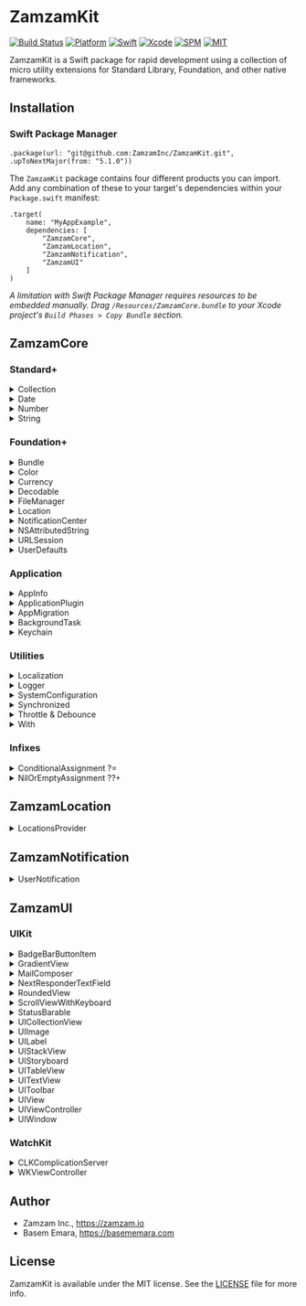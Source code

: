 # ZamzamKit

[![Build Status](https://api.travis-ci.org/ZamzamInc/ZamzamKit.svg?branch=master)](https://travis-ci.org/ZamzamInc/ZamzamKit)
[![Platform](https://img.shields.io/badge/platform-macos%20%7C%20ios%20%7C%20watchos%20%7C%20ipados%20%7C%20tvos-lightgrey)](https://github.com/ZamzamInc/ZamzamKit)
[![Swift](https://img.shields.io/badge/Swift-5-orange.svg)](https://swift.org)
[![Xcode](https://img.shields.io/badge/Xcode-11-blue.svg)](https://developer.apple.com/xcode)
[![SPM](https://img.shields.io/badge/SPM-Compatible-blue)](https://swift.org/package-manager)
[![MIT](https://img.shields.io/badge/License-MIT-red.svg)](https://opensource.org/licenses/MIT)

ZamzamKit is a Swift package for rapid development using a collection of micro utility extensions for Standard Library, Foundation, and other native frameworks.

## Installation

### Swift Package Manager

`.package(url: "git@github.com:ZamzamInc/ZamzamKit.git", .upToNextMajor(from: "5.1.0"))`

The `ZamzamKit` package contains four different products you can import. Add any combination of these to your target's dependencies within your `Package.swift` manifest:
```
.target(
    name: "MyAppExample",
    dependencies: [
        "ZamzamCore",
        "ZamzamLocation",
        "ZamzamNotification",
        "ZamzamUI"
    ]
)
```
*A limitation with Swift Package Manager requires resources to be embedded manually. Drag `/Resources/ZamzamCore.bundle` to your Xcode project's `Build Phases > Copy Bundle` section.*

## ZamzamCore

### Standard+

<details>
<summary>Collection</summary>

> Get distinct elements from an array:
```swift
[1, 1, 3, 3, 5, 5, 7, 9, 9].distinct // [1, 3, 5, 7, 9]
```

> Remove an element from an array by the value:
```swift
var array = ["a", "b", "c", "d", "e"]
array.remove("c")
array // ["a", "b", "d", "e"]
```

> Easily get the array version of an array slice:
```swift
["a", "b", "c", "d", "e"].prefix(3).array
```

> Safely retrieve an element at the given index if it exists:
```swift
// Before
if let items = tabBarController.tabBar.items, items.count > 4 {
    items[3].selectedImage = UIImage("my-image")
}
```
```swift
// After
tabBarController.tabBar.items?[safe: 3]?.selectedImage = UIImage("my-image")

[1, 3, 5, 7, 9][safe: 1] // Optional(3)
[1, 3, 5, 7, 9][safe: 12] // nil
```

> Determine if a value is contained within the array of equatable values:
```swift
"b".within(["a", "b", "c"]) // true

let status: OrderStatus = .cancelled
status.within([.requested, .accepted, .inProgress]) // false
```
</details>

<details>
<summary>Date</summary>

> Determine if a date is in the past or future:
```swift
Date(timeIntervalSinceNow: -100).isPast -> true
Date(timeIntervalSinceNow: 100).isPast -> false

Date(timeIntervalSinceNow: 100).isFuture -> true
Date(timeIntervalSinceNow: -100).isFuture -> false
```

> Determine if a date is today, yesterday, or tomorrow:
```swift
Date().isToday -> true
Date(timeIntervalSinceNow: -90_000).isYesterday -> true
Date(timeIntervalSinceNow: 90_000).isTomorrow -> true
```

> Determine if a date is within a weekday or weekend period:
```swift
Date().isWeekday -> false
Date().isWeekend -> true
```

> Get the beginning or end of the day:
```swift
Date().startOfDay -> "2018/11/21 00:00:00"
Date().endOfDay -> "2018/11/21 23:59:59"
```

> Get the beginning or end of the month:
```swift
Date().startOfMonth -> "2018/11/01 00:00:00"
Date().endOfMonth -> "2018/11/30 23:59:59"
```

> Determine if a date is current:
```swift
let date = Date(fromString: "2018/03/22 09:40")
date.isCurrentWeek
date.isCurrentMonth
date.isCurrentYear
```

> Determine if a date is between two other dates:
```swift
let date = Date()
let date1 = Date(timeIntervalSinceNow: 1000)
let date2 = Date(timeIntervalSinceNow: -1000)

date.isBetween(date1, date2) -> true
```

> Determine if a date is beyond a specified time window:
```swift
let date = Date(fromString: "2018/03/22 09:40")
let fromDate = Date(fromString: "2018/03/22 09:30")

date.isBeyond(fromDate, bySeconds: 300) -> true
date.isBeyond(fromDate, bySeconds: 1200) -> false
```

> Use specific calendar for data manipulations:
```swift
let date = Date(fromString: "2018/03/22 09:40")
let calendar = Calendar(identifier: .chinese)

date.isToday(for: calendar)
date.isWeekday(for: calendar)
date.isCurrentMonth(for: calendar)
date.isToday(for: calendar)
date.startOfDay(for: calendar)
date.startOfMonth(for: calendar)
```

> Determine if a date is beyond a specified time window:
```swift
let date = Date(fromString: "2018/03/22 09:40")
let fromDate = Date(fromString: "2018/03/22 09:30")

date.isBeyond(fromDate, bySeconds: 300) -> true
date.isBeyond(fromDate, bySeconds: 1200) -> false
```

> Create a date from a string:
```swift
Date(fromString: "2018/11/01 18:15")
Date(fromString: "1440/03/01 18:31", calendar: Calendar(identifier: .islamic))
```

> Format a date to a string:
```swift
Date().string(format: "MMM d, h:mm a") -> "Jan 3, 8:43 PM"
Date().string(style: .full, calendar: Calendar(identifier: .hebrew)) -> "Friday, 1 Kislev 5779"
```

> Format a time interval to display as a timer.
```swift
let date = Date(fromString: "2016/03/22 09:45")
let fromDate = Date(fromString: "2016/03/22 09:40")

date.timerString(from: fromDate)

// Prints "00:05:00"
```

> Get the decimal representation of the time:
```swift
Date(fromString: "2018/10/23 18:15").timeToDecimal -> 18.25
```

> Increment years, months, days, hours, or minutes:
```swift
let date = Date()
date + .years(1)
date + .months(2)
date - .days(4)
date - .hours(6)
date + .minutes(12)
date + .days(5, Calendar(identifier: .chinese))
```

> Convert between time interval units:
```swift
let diff = date.timeIntervalSince(date2) -> 172,800 seconds
diff.minutes -> 2,800 minutes
diff.hours -> 48 hours
diff.days -> 2 days
```

> Time zone context and offset:
```swift
let timeZone = TimeZone(identifier: "Europe/Paris")
timeZone?.isCurrent -> false
timeZone?.offsetFromCurrent -> -21600
```

> Normalize date calculations and data storage:
```swift
let timeZone: TimeZone = .posix // GMT
let locale: Locale = .posix // en_US_POSIX
```
</details>

<details>
<summary>Number</summary>

> Round doubles, floats, or any floating-point type:
```swift
123.12312421.rounded(toPlaces: 3) -> 123.123
Double.pi.rounded(toPlaces: 2) -> 3.14
```
</details>

<details>
<summary>String</summary>

> Create a new random string of given length:
```swift
String(random: 10) // "zXWG4hSgL9"
String(random: 4, prefix: "PIN-") // "PIN-uSjm"
```

> Safely use subscript indexes and ranges on strings:
```swift
let value = "Abcdef123456"
value[3] // "d"
value[3..<6] // "def"
value[3...6] // "def1"
value[3...] // "def123456"
value[3...99] // nil
value[99] // nil
```

> Validate string against common formats:
```swift
"test@example.com".isEmail // true
"123456789".isNumber // true
"zamzam".isAlpha // true
"zamzam123".isAlphaNumeric // true
```

> Remove spaces or new lines from both ends:
```swift
" Abcdef123456 \n\r  ".trimmed // "Abcdef123456"
```

> Truncate to a given number of characters:
```swift
"Abcdef123456".truncated(3) // "Abc..."
"Abcdef123456".truncated(6, trailing: "***") // "Abcdef***"
```

> Determine if a given value is contained:
```swift
"1234567890".contains("567") // true
"abc123xyz".contains("ghi") // false
```

> Injects a separator every nth characters:
```swift
"1234567890".separated(every: 2, with: "-") // "12-34-56-78-90"
```

> Remove the characters contained in a given set:
```swift
let string = """
             { 0         1
             2                  34
             56       7             8
             9
             }
             """

string.strippingCharacters(in: .whitespacesAndNewlines) // {0123456789}
```

> Replace the characters contained in a givenharacter set with another string:
```swift
let set = CharacterSet.alphanumerics
    .insert(charactersIn: "_")
    .inverted

let string = """
             _abcdefghijklmnopqrstuvwxyz
             ABCDEFGHIJKLMNOPQRSTUVWXYZ
             0{1 2<3>4@5#6`7~8?9,0

             1
             """

string.replacingCharacters(in: set, with: "_") //_abcdefghijklmnopqrstuvwxyz_ABCDEFGHIJKLMNOPQRSTUVWXYZ_0_1_2_3_4_5_6_7_8_9_0__1
```

> Get an encrypted version of the string in hex format:
```swift
"test@example.com".sha256() // 973dfe463ec85785f5f95af5ba3906eedb2d931c24e69824a89ea65dba4e813b
```

> Match using a regular expression pattern:
```swift
"1234567890".match(regex: "^[0-9]+?$") // true
"abc123xyz".match(regex: "^[A-Za-z]+$") // false
```

> Replace occurrences of a regular expression pattern:
```swift
"aa1bb22cc3d888d4ee5".replacing(regex: "\\d", with: "*") // "aa*bb**cc*d***d*ee*"
```

> Remove HTML for plain text:
```swift
"<p>This is <em>web</em> content with a <a href=\"http://example.com\">link</a>.</p>".htmlStripped // "This is web content with a link."
```

> Encoders and decoders:
```swift
value.urlEncoded
value.urlDecoded
value.htmlDecoded
value.base64Encoded
value.base64Decoded
value.base64URLEncoded
```

> Easily get the string version of substring:
```swift
"hello world".prefix(5).string
```

> Determine if an optional string is `nil` or has no characters
```swift
var value: String? = "test 123"
value.isNilOrEmpty
```
</details>

### Foundation+

<details>
<summary>Bundle</summary>

> Get the string from a file within any bundle:
```swift
Bundle.main.string(file: "Test.txt") // "This is a test. Abc 123.\n"
```

> Get a generic array from a property list file within any bundle:

```swift
let values: [String] = Bundle.main.array(plist: "Array.plist")

values[0] // "Abc"
values[1] // "Def"
values[2] // "Ghi"
```

![Image of BundleArray](./Assets/Documentation/Images/BundleArray.png)

```swift
let values: [[String: Any]] = Bundle.main.array(plist: "Things.plist")

values[0]["id"] as? Int // 1
values[0]["name"] as? String // "Test 1"
values[0]["description"] as? String // "This is a test for 1.")

values[1]["id"] as? Int // 2)
values[1]["name"] as? String // "Test 2")
values[1]["description"] as? String // "This is a test for 2.")

values[2]["id"] as? Int // 3)
values[2]["name"] as? String // "Test 3")
values[2]["description"] as? String // "This is a test for 3.")
```

![Image of BundleArray](./Assets/Documentation/Images/BundleArray2.png)

> Get a dictionary from a property list file within any bundle:
```swift
let values: [String: Any] = Bundle.main.contents(plist: "Settings.plist")

values["MyString1"] as? String // "My string value 1."
values["MyNumber1"] as? Int // 123
values["MyBool1"] as? Bool // false
values["MyDate1"] as? Date // 2018-11-21 15:40:03 +0000
```

![Image of BundleDictionary](./Assets/Documentation/Images/BundleDictionary.png)
</details>

<details>
<summary>Color</summary>

> Additional color initializers:
```swift
UIColor(hex: 0x990000)
UIColor(hex: 0x4286F4)
UIColor(rgb: (66, 134, 244))
UIColor.random
```
</details>

<details>
<summary>Currency</summary>

> A formatter that converts between numeric values and their textual currency representations:
```swift
let formatter = CurrencyFormatter()
formatter.string(fromAmount: 123456789.987) // "$123,456,789.99"

let formatter2 = CurrencyFormatter(for: Locale(identifier: "fr-FR"))
formatter2.string(fromCents: 123456789) // "1 234 567,89 €"
```
</details>

<details>
<summary>Decodable</summary>

> Get a value of the type you specify, decoded from a JSON string.
```swift
let jsonString = "{\"test1\":29,\"test2\":62,\"test3\":33,\"test4\":24,\"test5\":14,\"test6\":72}"
let jsonObject: [String: Int] = jsonString.decode()

// Result
[
    "test1": 29,
    "test2": 62,
    "test3": 33,
    "test4": 24,
    "test5": 14,
    "test6": 72
]
```

> Get a type-erased `Decodable` value:
```swift
let json = """
{
    "boolean": true,
    "integer": 1,
    "double": 3.14159265358979323846,
    "string": "Abc123",
    "date": "2018-12-05T15:28:25+00:00",
    "array": [1, 2, 3],
    "nested": {
        "a": "alpha",
        "b": "bravo",
        "c": "charlie"
    }
}
""".data(using: .utf8)

let decoder = JSONDecoder()
let dictionary = try decoder.decode([String: AnyDecodable].self, from: json)

dictionary["boolean"].value // true
dictionary["integer"].value // 1
dictionary["string"].value // Abc123
```
</details>

<details>
<summary>FileManager</summary>

> Get URL or file system path for a file:
```swift
FileManager.default.url(of: fileName, from: .documentDirectory)
FileManager.default.path(of: fileName, from: .cachesDirectory)
```

> Get URL or file system paths of files within a directory:
```swift
FileManager.default.urls(from: .documentDirectory)
FileManager.default.paths(from: .downloadsDirectory)
```

> Retrieve a file remotely and persist to local disk:
```swift
FileManager.default.download(from: "http://example.com/test.pdf") { url, response, error in
    // The `url` parameter represents location on local disk where remote file was downloaded.
}
```
</details>

<details>
<summary>Location</summary>

> Get the location details for coordinates:
```swift
CLLocation(latitude: 43.6532, longitude: -79.3832).geocoder { meta in
    print(meta.locality)
    print(meta.country)
    print(meta.countryCode)
    print(meta.timezone)
    print(meta.administrativeArea)
}
```

> Get the closest or farthest location from a list of coordinates:
```swift
let coordinates = [
    CLLocationCoordinate2D(latitude: 43.6532, longitude: -79.3832),
    CLLocationCoordinate2D(latitude: 59.9094, longitude: 10.7349),
    CLLocationCoordinate2D(latitude: 35.7750, longitude: -78.6336),
    CLLocationCoordinate2D(latitude: 33.720817, longitude: 73.090032)
]

coordinates.closest(to: homeCoordinate)
coordinates.farthest(from: homeCoordinate)
```

> Approximate comparison of coordinates rounded to 3 decimal places (about 100 meters):
```swift
let coordinate1 = CLLocationCoordinate2D(latitude: 43.6532, longitude: -79.3832)
let coordinate2 = CLLocationCoordinate2D(latitude: 43.6531, longitude: -79.3834)
let coordinate3 = CLLocationCoordinate2D(latitude: 43.6522, longitude: -79.3822)

coordinate1 ~~ coordinate2 // true
coordinate1 ~~ coordinate3 // false
```

> Determine if location services is enabled and authorized for always or when in use:
```swift
CLLocationManager.isAuthorized // bool
```
</details>

<details>
<summary>NotificationCenter</summary>

> Shorthand to post and observer functions:
```swift
let notificationCenter: NotificationCenter = .default

// Before
notificationCenter.post(name: .MyCustomNotificationKey, object: nil, userInfo: nil)
notificationCenter.addObserver(self, selector: #selector(willEnterForeground), name: UIApplication.willEnterForegroundNotification, object: nil)
notificationCenter.removeObserver(self, name: UIApplication.willEnterForegroundNotification, object: nil)

// After
notificationCenter.post(name: .MyCustomNotificationKey)
notificationCenter.addObserver(for: UIApplication.willEnterForegroundNotification, selector: #selector(willEnterForeground), from: self)
notificationCenter.removeObserver(for: UIApplication.willEnterForegroundNotification, from: self)
```
</details>

<details>
<summary>NSAttributedString</summary>

> Easily get the attributed string version of a string:
```swift
"Abc".attributed
"Lmn".mutableAttributed
"Xyz".mutableAttributed([
    .font: UIFont.italicSystemFont(ofSize: .systemFontSize),
    .foregroundColor: UIColor.green
])
```

> Add attributed strings together:
```swift
label.attributedText = "Abc".attributed + " def " +
    "ghi".mutableAttributed([
        .underlineStyle: NSUnderlineStyle.single.rawValue
    ])
```
</details>

<details>
<summary>URLSession</summary>

> A thin wrapper around `URLSession` and `URLRequest` for simple network requests:
```swift
 let request = URLRequest(
     url: URL(string: "https://httpbin.org/get")!,
     method: .get,
     parameters: [
         "abc": 123,
         "def": "test456",
         "xyz": true
     ],
     headers: [
         "Abc": "test123",
         "Def": "test456",
         "Xyz": "test789"
     ]
 )
 
 let networkProvider: NetworkProviderType = NetworkProvider(
     store: NetworkURLSessionStore()
 )
 
 networkProvider.send(with: request) { result in
     switch result {
     case .success(let response):
         response.data
         response.headers
         response.statusCode
     case .failure(let error):
         error.statusCode
     }
 }
```
</details>

<details>
<summary>UserDefaults</summary>

> A thin wrapper to manage `UserDefaults`, or other storages that conform to `PreferencesStore`:
```swift
let preferences: PreferencesType = Preferences(
    store: PreferencesDefaultsStore(
        defaults: UserDefaults.standard
    )
)

preferences.set(123, forKey: .abc)
preferences.get(.token) // 123

// Define strongly-typed keys
extension PreferencesAPI.Keys {
    static let abc = PreferencesAPI.Key<String>("abc")
}
```
</details>

### Application

<details>
<summary>AppInfo</summary>

> Get details of the current app:
```swift
struct SomeStruct: AppInfo {

}

let someStruct = SomeStruct()

someStruct.appDisplayName -> "Zamzam App"
someStruct.appBundleID -> "io.zamzam.app"
someStruct.appVersion -> "1.0.0"
someStruct.appBuild -> "23"
someStruct.isInTestFlight -> false
someStruct.isRunningOnSimulator -> false
```
</details>

<details>
<summary>ApplicationPlugin</summary>

> Split up `AppDelegate` into [plugins](https://basememara.com/pluggable-appdelegate-services/) (also available for `WKExtensionDelegate`):
```swift
// Subclass and install to pass lifecycle events to loaded plugins
@UIApplicationMain
class AppDelegate: ApplicationPluggableDelegate {

    override func plugins() -> [ApplicationPlugin] {[
        LoggerPlugin(),
        NotificationPlugin()
    ]}
}
```
```swift
// Each application plugin has access to the `AppDelegate` lifecycle events
final class LoggerPlugin: ApplicationPlugin {
    private let log = Logger()
 
    func application(_ application: UIApplication, willFinishLaunchingWithOptions launchOptions: [UIApplicationLaunchOptionsKey: Any]?) -> Bool {
        log.config(for: application)
        return true
    }
    
    func application(_ application: UIApplication, didFinishLaunchingWithOptions launchOptions: [UIApplicationLaunchOptionsKey : Any]?) -> Bool {
        log.info("App did finish launching.")
        return true
    }
    
    func applicationDidReceiveMemoryWarning(_ application: UIApplication) {
        log.warn("App did receive memory warning.")
    }
    
    func applicationWillTerminate(_ application: UIApplication) {
        log.warn("App will terminate.")
    }
}
```

> Split up `SceneDelegate` into plugins:
```swift
// Subclass and install to pass lifecycle events to loaded plugins
class SceneDelegate: ScenePluggableDelegate {

    override func plugins() -> [ScenePlugin] {[
        LoggerPlugin(),
        NotificationPlugin()
    ]}
}
```
```swift
// Each application plugin has access to the `SceneDelegate` lifecycle events
final class LoggerPlugin: ScenePlugin {
    private let log = Logger()

    func sceneWillEnterForeground() {
        log.info("Scene will enter foreground.")
    }
    
    func sceneDidEnterBackground() {
        log.info("Scene did enter background.")
    }
}
```
</details>

<details>
<summary>AppMigration</summary>

> Manages blocks of code that only need to run once on version updates in apps:
```swift
@UIApplicationMain
class AppDelegate: UIResponder, UIApplicationDelegate {

    var window: UIWindow?
    let migration = AppMigration()

    func application(_ application: UIApplication, willFinishLaunchingWithOptions launchOptions: [UIApplication.LaunchOptionsKey: Any]? = nil) -> Bool {
        migration
            .performUpdate {
                print("Migrate update occurred.")
            }
            .perform(forVersion: "1.0") {
                print("Migrate to 1.0 occurred.")
            }
            .perform(forVersion: "1.7") {
                print("Migrate to 1.7 occurred.")
            }
            .perform(forVersion: "2.4") {
                print("Migrate to 2.4 occurred.")
            }
            
        return true
    }
}
```
</details>

<details>
<summary>BackgroundTask</summary>

> Easily execute a [long-running background task](https://developer.apple.com/documentation/uikit/uiapplication/1623031-beginbackgroundtask):
```swift
BackgroundTask.run(for: application) { task in
    // Perform finite-length task...
    task.end()
}
```
</details>

<details>
<summary>Keychain</summary>

> A thin wrapper to manage Keychain, or other storages that conform to `SecuredPreferencesStore`:
```swift
let keychain: SecuredPreferencesType = SecuredPreferences(
    store: SecuredPreferencesKeychainStore()
)

keychain.set("kjn989hi", forKey: .token)

keychain.get(.token) {
    print($0) // "kjn989hi"
}

// Define strongly-typed keys
extension SecuredPreferencesAPI.Key {
    static let token = SecuredPreferencesAPI.Key("token")
}
```
</details>

### Utilities

<details>
<summary>Localization</summary>

> Strongly-typed localizable keys that's also `XLIFF` export friendly ([read more](https://basememara.com/swifty-localization-xcode-support/)):
```swift
// First define localization keys
extension Localizable {
    static let ok = Localizable(NSLocalizedString("ok.dialog", comment: "OK text for dialogs"))
    static let cancel = Localizable(NSLocalizedString("cancel.dialog", comment: "Cancel text for dialogs"))
    static let next = Localizable(NSLocalizedString("next.dialog", comment: "Next text for dialogs"))
}

// Then use strongly-typed localization keys
myLabel1.text = .localized(.ok)
myLabel2.text = .localized(.cancel)
myLabel3.text = .localized(.next)
```
</details>

<details>
<summary>Logger</summary>

> Create loggers that conform to `LogStore` and add to `LogProvider` (console and `os_log` are included):
```swift
let log: LogProviderType = LogProvider(
    stores: [
        LogConsoleStore(minLevel: .debug),
        LogOSStore(
            minLevel: .warning,
            subsystem: "io.zamzam.Basem-Emara",
            category: "Application"
        ),
        MyCustomLogger()
    ]
)

log.error("There was an error.")
```
</details>

<details>
<summary>SystemConfiguration</summary>

> Determine if the device is connected to a network:
```swift
import SystemConfiguration

SCNetworkReachability.isOnline
```
</details>

<details>
<summary>Synchronized</summary>

> A thread-safe value that handles concurrent reads and writes ([read more](https://basememara.com/creating-thread-safe-generic-values-in-swift/)):
```swift
var temp = Synchronized<Int>(0)

DispatchQueue.concurrentPerform(iterations: 1_000_000) { index in
    temp.value { $0 += 1 }
}

XCTAssertEqual(temp.value, 1_000_000) // true
```
</details>

<details>
<summary>Throttle & Debounce</summary>

> A throttler that will ignore work items until the time limit for the preceding call is over:
```swift
let limiter = Throttler(limit: 5)
var value = 0

limiter.execute {
    value += 1
}

limiter.execute {
    value += 1
}

limiter.execute {
    value += 1
}

sleep(5)

limiter.execute {
    value += 1
}

// value == 2
```

> A debouncer that will delay work items until time limit for the preceding call is over:
```swift
let limiter = Debouncer(limit: 5)
var value = ""

func sendToServer() {
    limiter.execute {
        // Sends to server after no typing for 5 seconds
        // instead of once per character, so:
        value == "hello" -> true
    }
}

value.append("h")
sendToServer() // Waits until 5 seconds

value.append("e")
sendToServer() // Waits until 5 seconds

value.append("l")
sendToServer() // Waits until 5 seconds

value.append("l")
sendToServer() // Waits until 5 seconds

value.append("o")
sendToServer() // Fires after 5 seconds
```
</details>

<details>
<summary>With</summary>

> Set properties with closures just after initializing:
```swift
let paragraph = NSMutableParagraphStyle().with {
    $0.alignment = .center
    $0.lineSpacing = 8
}

let label = UILabel().with {
    $0.textAlignment = .center
    $0.textColor = UIColor.black
    $0.text = "Hello, World!"
}

UITabBar.appearance().with {
    $0.barStyle = .dark
    $0.tintColor = .blue
}
```
</details>

### Infixes

<details>
<summary>ConditionalAssignment ?=</summary>

> Assign a value if not nil:
```swift
var test: Int? = 123
var value: Int? = nil

test ?= value
// test == 123

value = 456
test ?= value
// test == 456
```
</details>

<details>
<summary>NilOrEmptyAssignment ??+</summary>

> Assign a value if not nil or empty:
```swift
var test: String
var value: String?

test = value ??+ "Abc"
// test == "Abc"

value = ""
test = value ??+ "Lmn"
// test == "Abc"

value = "Xyz"
test = value ??+ "Rst"
// test == "Xyz"
```
</details>

## ZamzamLocation

<details>
<summary>LocationsProvider</summary>

> Location worker that offers easy authorization and observable closures ([read more](https://basememara.com/swifty-locations-observables/)):
```swift
class LocationViewController: UIViewController {

    @IBOutlet weak var outputLabel: UILabel!
    
    var locationsProvider: LocationsProviderType = LocationsProvider(
        desiredAccuracy: kCLLocationAccuracyThreeKilometers,
        distanceFilter: 1000
    )
    
    override func viewDidAppear(_ animated: Bool) {
        super.viewDidAppear(animated)
        
        locationsProvider.addObserver(locationObserver)
        locationsProvider.addObserver(headingObserver)
        
        locationsProvider.requestAuthorization(
            for: .whenInUse,
            startUpdatingLocation: true,
            completion: { granted in
                guard granted else { return }
                self.locationsProvider.startUpdatingHeading()
            }
        )
    }
    
    override func viewWillDisappear(_ animated: Bool) {
        super.viewWillDisappear(animated)
        locationsProvider.removeObservers()
    }
    
    deinit {
        locationsProvider.removeObservers()
    }
}

extension LocationViewController {
    
    var locationObserver: Observer<LocationsProvider.LocationHandler> {
        return Observer { [weak self] in
            self?.outputLabel.text = $0.description
        }
    }
    
    var headingObserver: Observer<LocationsProvider.HeadingHandler> {
        return Observer {
            print($0.description)
        }
    }
}
```
</details>

## ZamzamNotification

<details>
<summary>UserNotification</summary>

> Registers the local and remote notifications with the categories and actions it supports:
```swift
UNUserNotificationCenter.current().register(
    delegate: self,
    categories: [
        "order": [
            UNNotificationAction(
                identifier: "confirmAction",
                title: "Confirm",
                options: [.foreground]
            )
        ],
        "chat": [
            UNTextInputNotificationAction(
                identifier: "replyAction",
                title: "Reply",
                options: [],
                textInputButtonTitle: "Send",
                textInputPlaceholder: "Type your message"
            )
        ],
        "offer": nil
    ],
    authorizations: [.alert, .badge, .sound],
    completion: { granted in
        granted
            ? log.debug("Authorization for notification succeeded.")
            : log.warn("Authorization for notification not given.")
    }
)
```

> Get a list of all pending or delivered user notifications:
```swift
UNUserNotificationCenter.current().getNotificationRequests { notifications in
    notifications.forEach {
        print($0.identifier)
    }
}
```

> Find the pending or delivered notification request by identifier:
```swift
UNUserNotificationCenter.current().get(withIdentifier: "abc123") {
    print($0?.identifier)
}

UNUserNotificationCenter.current().get(withIdentifiers: ["abc123", "xyz789"]) {
    $0.forEach {
        print($0.identifier)
    }
}
```

> Determine if the pending or delivered notification request exists:
```swift
UNUserNotificationCenter.current().exists(withIdentifier: "abc123") {
    print("Does notification exist: \($0)")
}
```

> Schedules local notifications for delivery:
```swift
UNUserNotificationCenter.current().add(
    body: "This is the body for time interval",
    timeInterval: 5
)

UNUserNotificationCenter.current().add(
    body: "This is the body for time interval",
    title: "This is the snooze title",
    timeInterval: 60,
    identifier: "abc123-main"
)

UNUserNotificationCenter.current().add(
    body: "This is the body for time interval",
    title: "This is the misc1 title",
    timeInterval: 60,
    identifier: "abc123-misc1",
    category: "misc1Category"
)

UNUserNotificationCenter.current().add(
    body: "This is the body for time interval",
    title: "This is the misc2 title",
    timeInterval: 60,
    identifier: "abc123-misc2",
    category: "misc2Category",
    userInfo: [
        "id": post.id,
        "link": post.link,
        "mediaURL": mediaURL
    ],
    completion: { error in
        guard error == nil else { return }
        // Added successfully
    }
)

UNUserNotificationCenter.current().add(
    date: Date(timeIntervalSinceNow: 5),
    body: "This is the body for date",
    repeats: .minute,
    identifier: "abc123-repeat"
)
```

> Get a remote image from the web and convert to a user notification attachment:
```swift
UNNotificationAttachment.download(from: urlString) {
    guard $0.isSuccess, let attachment = $0.value else {
        return log.error("Could not download the remote resource (\(urlString)): \($0.error.debugDescription).")
    }

    UNUserNotificationCenter.current().add(
        body: "This is the body",
        attachments: [attachment]
    )
}
```

> Remove pending or delivered notification requests by identifiers, categories, or all:
```swift
UNUserNotificationCenter.current().remove(withIdentifier: "abc123")
UNUserNotificationCenter.current().remove(withIdentifiers: ["abc123", "xyz789"])
UNUserNotificationCenter.current().remove(withCategory: "chat") { /* Done */ }
UNUserNotificationCenter.current().remove(withCategories: ["order", "chat"]) { /* Done */ }
UNUserNotificationCenter.current().removeAll()
```
</details>

## ZamzamUI

### UIKit

<details>
<summary>BadgeBarButtonItem</summary>

> A bar button item with a badge value:

![Image of BadgeBarButtonItem](./Assets/Documentation/Images/BadgeBarButtonItem.png)

```swift
navigationItem.rightBarButtonItems = [
    BadgeBarButtonItem(
        button: UIButton(type: .contactAdd),
        badgeText: "123",
        target: self,
        action: #selector(test)
    )
]

navigationItem.leftBarButtonItems = [
    BadgeBarButtonItem(
        button: UIButton(type: .detailDisclosure),
        badgeText: SCNetworkReachability.isOnline ? "On" : "Off",
        target: self,
        action: #selector(test)
    ).with {
        $0.badgeFontColor = SCNetworkReachability.isOnline ? .black : .white
        $0.badgeBackgroundColor = SCNetworkReachability.isOnline ? .green : .red
    }
]
```
</details>

<details>
<summary>GradientView</summary>

> A `UIView` with gradient effects:
```swift
@IBOutlet weak var gradientView: GradientView! {
    didSet {
        gradientView.firstColor = .blue
        gradientView.secondColor = .red
    }
}
```
Interface Builder compatible via "User Defined Runtime Attributes":

![Image of GradientView](./Assets/Documentation/Images/GradientView-Storyboard.png)
</details>

<details>
<summary>MailComposer</summary>

> Compose an email with optional subject, body, or attachment:
```swift
// Before
extension MyViewController: MFMailComposeViewControllerDelegate {

    func sendEmail() {
        guard MFMailComposeViewController.canSendMail() else {
            return present(alert: "Could Not Send Email", message: "Your device could not send e-mail.")
        }

        let mail = MFMailComposeViewController()
        mail.mailComposeDelegate = self
        mail.setToRecipients(["test@example.com"])

        present(mail, animated: true)
    }

    func mailComposeController(_ controller: MFMailComposeViewController, didFinishWith result: MFMailComposeResult, error: Error?) {
        controller.dismiss(animated: true)
    }
}
```

```swift
// After
class MyViewController: UIViewController {
    private let mailComposer = MailComposer()

    func sendEmail() {
        guard let controller = mailComposer.makeViewController(email: "test@example.com") else {
            return present(alert: "Could Not Send Email", message: "Your device could not send e-mail.")
        }

        present(controller, animated: true)
    }
```
</details>

<details>
<summary>NextResponderTextField</summary>

> An extended `UITextView` that wires the "Return Key" to another `UIResponder`:

![Image of NextResponderTextField](./Assets/Documentation/Images/NextResponderTextField.png)

![Image of NextResponderTextField2](./Assets/Documentation/Images/NextResponderTextField2.png)
</details>

<details>
<summary>RoundedView</summary>

> A `UIView`, `UIImage`, and `UIButton` subclasses with circular masking:

![Image of RoundedView](./Assets/Documentation/Images/RoundedView.png)
</details>

<details>
<summary>ScrollViewWithKeyboard</summary>

> Automatically extends the scroll view insets when the keyboard is shown:

![Image of KeyboardScrollView](./Assets/Documentation/Images/KeyboardScrollView.png)
</details>

<details>
<summary>StatusBarable</summary>

> Manages the status bar view:
```swift
class ViewController: UIViewController, StatusBarable {

    let application = UIApplication.shared
    var statusBar: UIView?

    override func viewDidLoad() {
        showStatusBar()

        NotificationCenter.default.addObserver(
            for: UIDevice.orientationDidChangeNotification,
            selector: #selector(deviceOrientationDidChange),
            from: self
        )
    }
}

private extension ViewController {

    @objc func deviceOrientationDidChange() {
        removeStatusBar()
        showStatusBar()
    }
}
```

![Image of StatusBarable](./Assets/Documentation/Images/StatusBarable.png)
</details>

<details>
<summary>UICollectionView</summary>

> Register cells in strongly-typed manner:
```swift
collectionView.register(nib: TransactionViewCell.self)
```

> Get reusable cells through subscript:
```swift
// Before
let cell = collectionView.dequeueReusableCell(withReuseIdentifier: "Cell", for: indexPath) as? TransactionViewCell 
```
```swift
// After
let cell: TransactionViewCell = collectionView[indexPath]
```
</details>

<details>
<summary>UIImage</summary>

> Save an image to disk as .png:
```swift
imageView.image.pngToDisk() -> "/.../Library/Caches/img_ezoPU8.png"
```
> Convert a color to an image:
```swift
let image = UIImage(from: .lightGray)
button.setBackgroundImage(image, for: .selected)
```
</details>

<details>
<summary>UILabel</summary>

> Enable data detectors like in `UITextView`:
```swift
// Before
let label = UITextView()
label.isEditable = false
label.isScrollEnabled = false
label.textContainer.lineFragmentPadding = 0
label.textContainerInset = .zero
label.backgroundColor = .clear
label.dataDetectorTypes = [.phoneNumber, .link, .address, .calendarEvent]
```
```swift
// After
let label = UILabelView(
    dataDetectorTypes: [.phoneNumber, .link, .address, .calendarEvent]
)
```
</details>

<details>
<summary>UIStackView</summary>

> Add a view with animation:
```swift
stackView.addArrangedSubview(view1, animated: true)
```

> Add a list of views:
```swift
stackView.addArrangedSubviews([view1, view2, view3])
stackView.addArrangedSubviews([view1, view3], animated: true)
```

> Remove and deinitialize all views:
```swift
stackView
    .deleteArrangedSubviews()
    .addArrangedSubviews([view2, view3]) // Chain commands
```
</details>

<details>
<summary>UIStoryboard</summary>

> Instantiate a view controller using convention of storyboard identifier matching class name:
```swift
let storyboard = UIStoryboard(name: "Main")
let controller: MyViewController = storyboard.instantiateViewController()
```
</details>

<details>
<summary>UITableView</summary>

> Register cells in strongly-typed manner:
```swift
tableView.register(nib: TransactionViewCell.self)
```

> Get reusable cells through subscript:
```swift
// Before
let cell = tableView.dequeueReusableCellWithIdentifier("Cell", forIndexPath: indexPath) as? TransactionViewCell 
```
```swift
// After
let cell: TransactionViewCell = tableView[indexPath]
```

> Scroll to top or bottom:
```swift
tableView.scrollToTop()
tableView.scrollToBottom()
```

> Set selection color of cell:
```swift
// Before
let backgroundView = UIView()
backgroundView.backgroundColor = .lightGray
cell.selectedBackgroundView = backgroundView
```
```swift
// After
cell.selectionColor = .lightGray
```

> Strongly-typed cell identifiers for static tables:
```swift
class ViewController: UITableViewController {
    
}

extension ViewController: CellIdentifiable {
    
    // Each table view cell must have an identifier that matches a case
    enum CellIdentifier: String {
        case about
        case subscribe
        case feedback
        case tutorial
    }
}

extension ViewController {
    
    override func tableView(_ tableView: UITableView, didSelectRowAt indexPath: IndexPath) {
        tableView.deselectRow(at: indexPath, animated: true)
        
        guard let cell = tableView.cellForRow(at: indexPath),
            let identifier = CellIdentifier(from: cell) else {
                return
        }
        
        // Easily reference the associated cell
        switch identifier {
        case .about:
            router.showAbout()
        case .subscribe:
            router.showSubscribe()
        case .feedback:
            router.sendFeedback(
                subject: .localizedFormat(.emailFeedbackSubject, constants.appDisplayName!)
            )
        case .tutorial:
            router.startTutorial()
        }
    }
}
```
</details>

<details>
<summary>UITextView</summary>

> A placeholder like in `UITextField`:
```swift
let textView = PlaceholderTextView()
textView.placeholder = "Enter message..."
```

Interface Builder compatible via Attributes inspector:

![Image of GradientView](./Assets/Documentation/Images/PlaceholderTextView-Storyboard.png)

</details>

<details>
<summary>UIToolbar</summary>

> Create a toolbar that toggles to next field or dismisses keyboard:
```swift
class ViewController: UIViewController {

    private lazy var inputDoneToolbar: UIToolbar = .makeInputDoneToolbar(
        target: self,
        action: #selector(endEditing)
    )
}

extension ViewController: UITextViewDelegate {

    func textViewShouldBeginEditing(_ textView: UITextView) -> Bool {
        textView.inputAccessoryView = inputDoneToolbar
        return true
    }
}
```

![Image of UIToolbar](./Assets/Documentation/Images/UIToolbar.png)
</details>

<details>
<summary>UIView</summary>

> Sometimes `isHidden` can be unintuitive:
```swift
myView.isVisible = isAuthorized && role.within[.admin, .author]
```

> Adjust border, corners, and shadows conveniently:
```swift
myView.borderColor = .red
myView.borderWidth = 1
myView.cornerRadius = 3
myView.addShadow()
```

![Image of UIView-Shadow](./Assets/Documentation/Images/UIView-Shadow.png)

> Animate visibility:
```swift
myView.fadeIn()
myView.fadeOut()
```

> Add activity indicator to center of view:
```swift
let activityIndicator = myView.makeActivityIndicator()
activityIndicator.startAnimating()
```

> Create instance from `XIB`:
```swift
let control = MyView.loadNIB()
control.isAwesome = true
addSubview(control)
```

> Present a view modally:
```swift
class ModalView: UIView, PresentableView {

    @IBOutlet weak var contentView: UIView!

    override func touchesBegan(_ touches: Set<UITouch>, with event: UIEvent?) {
        // Dismiss self when tapped on background
        dismiss()
    }

    @IBAction func closeButtonTapped() {
        dismiss()
    }
}

class ViewController: UIViewController {

    @IBAction func modalButtonTapped() {
        let modalView = ModalView.loadNIB()
        present(control: modalView)
    }
}
```

![Image of PresentableView](./Assets/Documentation/Images/PresentableView.gif)
</details>

<details>
<summary>UIViewController</summary>

> Display an alert to the user:
```swift
// Before
let alertController = UIAlertController(title: "My Title", message: "This is my message.", preferredStyle: .alert)
alertController.addAction(UIAlertAction(title: "OK", style: .default) { alert in
    print("OK tapped")
}
present(alertController, animated: true, completion: nil)
```
```swift
// After
present(alertController: "My Title", message: "This is my message.") {
    print("OK tapped")
}
```

> Display a Safari web page to the user:
```swift
// Before
let safariController = SFSafariViewController(URL: URL(string: "https://apple.com")!)
safariController.modalPresentationStyle = .overFullScreen
present(safariController, animated: true, completion: nil)
```
```swift
// After
present(safari: "https://apple.com")
show(safari: "https://apple.com")
```

> Display an action sheet to the user:
```swift
present(
    actionSheet: "Test Action Sheet",
    message: "Choose your action",
    popoverFrom: sender,
    additionalActions: [
        UIAlertAction(title: "Action 1") { },
        UIAlertAction(title: "Action 2") { },
        UIAlertAction(title: "Action 3") { }
    ],
    includeCancelAction: true
)
```

> Display a prompt to the user:
```swift
// Before
let alertController = UIAlertController(
    title: "Test Prompt",
    message: "Enter user input.",
    preferredStyle: .alert
)

alertController.addAction(
    UIAlertAction(title: "Cancel", style: .cancel) { _ in }
)

alertController.addTextField {
    $0.placeholder = "Your placeholder here"
    $0.keyboardType = .phonePad
    $0.textContentType = .telephoneNumber
}

alertController.addAction(
    UIAlertAction(title: "Ok", style: .default) { _ in
        guard let text = alertController.textFields?.first?.text else {
            return
        }

        print("User response: \($0)")
    }
)

present(alertController, animated: animated, completion: nil)
```
```swift
// After
present(
    prompt: "Test Prompt",
    message: "Enter user input.",
    placeholder: "Your placeholder here",
    configure: {
        $0.keyboardType = .phonePad
        $0.textContentType = .telephoneNumber
    },
    response: {
        print("User response: \($0)")
    }
)
```

![Image of UIViewController Prompt](./Assets/Documentation/Images/UIViewController-Prompt.png)

> Display a share activity with Safari added:
```swift
let safariActivity = UIActivity.make(
    title: .localized(.openInSafari),
    imageName: "safari-share",
    imageBundle: .zamzamKit,
    handler: {
        guard SCNetworkReachability.isOnline else {
            return self.present(alert: "Device must be online to view within the browser.")
        }
        
        UIApplication.shared.open(link)
    }
)

present(
    activities: ["Test Title", link],
    popoverFrom: sender,
    applicationActivities: [safariActivity]
)
```
</details>

<details>
<summary>UIWindow</summary>

> Get the top view controller for the window:
```swift
window?.topViewController
```
</details>

### WatchKit

<details>
<summary>CLKComplicationServer</summary>

> Invalidates and reloads all timeline data for all complications:
```swift
// Before
guard let complications = activeComplications, !complications.isEmpty else { return }
complications.forEach { reloadTimeline(for: $0) }
```
```swift
// After
CLKComplicationServer.sharedInstance().reloadTimelineForComplications()
```

> Extends all timeline data for all complications:
```swift
// Before
guard let complications = activeComplications, !complications.isEmpty else { return }
complications.forEach { extendTimeline(for: $0) }
```
```swift
// After
CLKComplicationServer.sharedInstance().extendTimelineForComplications()
```
</details>

<details>
<summary>WKViewController</summary>

> Display an alert to the user:
```swift
present(alert: "Test Alert")
```

> Display an action sheet to the user:
```swift
present(
    actionSheet: "Test",
    message: "This is the message.",
    additionalActions: [
        WKAlertAction(title: "Action 1", handler: {}),
        WKAlertAction(title: "Action 2", handler: {}),
        WKAlertAction(title: "Action 3", style: .destructive, handler: {})
    ],
    includeCancelAction: true
)
```

> Display an side-by-side alert to the user:
```swift
present(
    sideBySideAlert: "Test",
    message: "This is the message.",
    additionalActions: [
        WKAlertAction(title: "Action 1", handler: {}),
        WKAlertAction(title: "Action 2", style: .destructive, handler: {}),
        WKAlertAction(title: "Action 3", handler: {})
    ]
)
```
</details>

## Author

* Zamzam Inc., https://zamzam.io
* Basem Emara, https://basememara.com

## License

ZamzamKit is available under the MIT license. See the [LICENSE](https://github.com/ZamzamInc/ZamzamKit/blob/master/LICENSE) file for more info.
